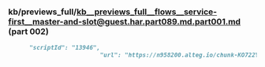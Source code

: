 ### kb/previews_full/kb__previews_full__flows__service-first__master-and-slot@guest.har.part089.md.part001.md (part 002)

```md
      "scriptId": "13946",
                          "url": "https://n958200.alteg.io/chunk-KO722Y
```

```

